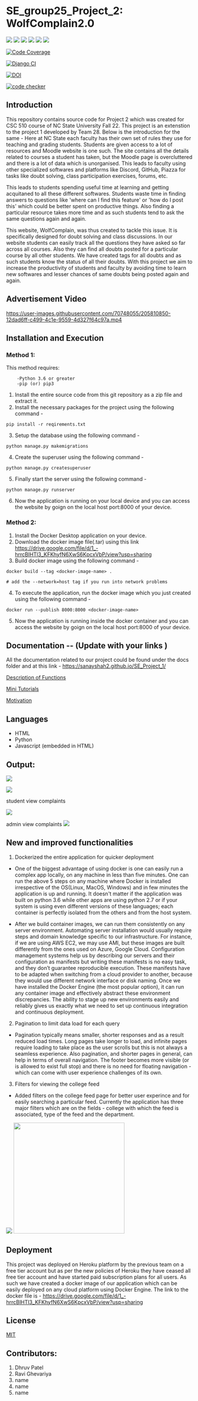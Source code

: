 # SE_group25_Project_2: WolfComplain2.0

<!-- Head -->

<!-- SHIELDS -->


<a href="https://github.com/divyagiridhar/SE_Project_2/issues">
        <img src="https://img.shields.io/github/issues-closed/divyagiridhar/SE_Project_2" /></a>

<a href="https://github.com/divyagiridhar/SE_Project_2/blob/main/LICENSE"> 
        <img src="https://img.shields.io/github/license/divyagiridhar/SE_Project_2" /></a>

<a href="https://github.com/divyagiridhar/SE-Group-25-WolfCare.git">
    <img src="https://img.shields.io/github/repo-size/divyagiridhar/SE-Group-25-WolfCare?color=brightgreen"></a>
    
<a href="https://github.com/divyagiridhar/SE_Project_2/graphs/contributors">
    <img src="https://img.shields.io/github/contributors/divyagiridhar/SE_Project_2"></a>
    
<a href="https://github.com/divyagiridhar/SE-Group-25-WolfCare">
    <img src="https://img.shields.io/github/languages/count/divyagiridhar/SE_Project_2"></a>
    
<a href="https://github.com/divyagiridhar/SE-Group-25-WolfCare/tags">
    <img src="https://img.shields.io/github/v/tag/divyagiridhar/SE_Project_2"></a>

[![Code Coverage](https://codecov.io/gh/Sanayshah2/SE_Project_1/branch/main/graphs/badge.svg)](https://codecov.io/gh/Sanayshah2/SE_Project_1/branch/main)

[![Django CI](https://github.com/sanayshah2/SE_Project_1/actions/workflows/django.yml/badge.svg)](https://github.com/sanayshah2/SE_Project_1/actions/workflows/django.yml)

[![DOI](https://zenodo.org/badge/537628861.svg)](https://zenodo.org/record/7402637#.Y466FXbMLIU)


[![code checker](https://github.com/divyagiridhar/SE_Project_2/actions/workflows/code_checker.yml/badge.svg)](https://github.com/divyagiridhar/SE_Project_2/actions/workflows/code_checker.yml)


## Introduction

This repository contains source code for Project 2 which was created for CSC 510 course of NC State University Fall 22. This project is an extenstion to the project 1 developed by Team 28. Below is the introduction for the same - Here at NC State each faculty has their own set of rules they use for teaching and grading students. Students are given access to a lot of resources and Moodle website is one such. The site contains all the details related to courses a student has taken, but the Moodle page is overcluttered and there is a lot of data which is unorganised. This leads to faculty using other specialized softwares and platforms like Discord, GitHub, Piazza for tasks like doubt solving, class participation exercises, forums, etc.

This leads to students spending useful time at learning and getting acquitaned to all these different softwares. Students waste time in finding answers to questions like 'where can I find this feature' or 'how do I post this' which could be better spent on productive things. Also finding a particular resource takes more time and as such students tend to ask the same questions again and again. 

This website, WolfComplain, was thus created to tackle this issue. It is specifically designed for doubt solving and class discussions. In our website students can easily track all the questions they have asked so far across all courses. Also they can find all doubts posted for a particular course by all other students. 
We have created tags for all doubts and as such students know the status of all their doubts. With this project we aim to increase the productivity of students and faculty by avoiding time to learn new softwares and lesser chances of same doubts being posted again and again.


## Advertisement Video
https://user-images.githubusercontent.com/70748055/205810850-12dad6ff-c499-4c1e-9559-4d327f64c97a.mp4




## Installation and Execution
### Method 1:
This method requires:
```
    -Python 3.6 or greater
    -pip (or) pip3  
``` 
1. Install the entire source code from this git repository as a zip file and extract it.
2. Install the necessary packages for the project using the following command - 
``` 
pip install -r reqirements.txt
```
3. Setup the database using the following command - 
```
python manage.py makemigrations
```
4. Create the superuser using the following command - 
```
python manage.py createsuperuser
```
5. Finally start the server using the following command - 
```
python manage.py runserver
```
6. Now the application is running on your local device and you can access the website by goign on the local host port:8000 of your device. 
### Method 2: 
1. Install the Docker Desktop application on your device.
2. Download the docker image file(.tar) using this link https://drive.google.com/file/d/1_-hrrcBlHTl3_KFKhyfN6XwS6KpcxVbP/view?usp=sharing
3. Build docker image using the following command - 
```
docker build --tag <docker-image-name> .

# add the --network=host tag if you run into network problems
```
4. To execute the application, run the docker image which you just created using the following command -
```
docker run --publish 8000:8000 <docker-image-name>
```
5. Now the application is running inside the docker container and you can access the website by goign on the local host port:8000 of your device. 



## Documentation -- (Update with your links )
All the documentation related to our project could be found under the docs folder and at this link - https://sanayshah2.github.io/SE_Project_1/

<a href="https://github.com/Sanayshah2/SE_Project_1/blob/main/docs/Function%20Descriptions.md">Description of Functions</a>

<a href="https://github.com/Sanayshah2/SE_Project_1/blob/main/docs/Mini-Tutorial.pdf">Mini Tutorials</a>

<a href="https://github.com/Sanayshah2/SE_Project_1/blob/main/docs/motivation.md">Motivation</a>


## Languages
- HTML
- Python 
- Javascript (embedded in HTML)


## Output:

![](./screenshots/main1.png)

![](./screenshots/main2.png)

student view complaints

![](./screenshots/collge_feed_complaints.png)

admin view complaints
![](./screenshots/admin_view_college_feed.png)


## New and improved functionalities 
1. Dockerized the entire application for quicker deployment

- One of the biggest advantage of using docker is one can easily run a complex app locally, on any machine in less than five minutes. One can run the above 5 steps on any machine where Docker is installed irrespective of the OS(Linux, MacOS, Windows) and in few minutes the application is up and running. It doesn't matter if the application was built on python 3.6 while other apps are using python 2.7 or if your system is using even different versions of these languages; each container is perfectly isolated from the others and from the host system.

- After we build container images, we can run them consistently on any server environment. Automating server installation would usually require steps and domain knowledge specific to our infrastructure. For instance, if we are using AWS EC2, we may use AMI, but these images are built differently from the ones used on Azure, Google Cloud. Configuration management systems help us by describing our servers and their configuration as manifests but writing these manifests is no easy task, and they don’t guarantee reproducible execution. These manifests have to be adapted when switching from a cloud provider to another, because they would use different network interface or disk naming. Once we have installed the Docker Engine (the most popular option), it can run any container image and effectively abstract these environment discrepancies. The ability to stage up new environments easily and reliably gives us exactly what we need to set up continuous integration and continuous deployment. 

2. Pagination to limit data load for each query
- Pagination typically means smaller, shorter responses and as a result reduced load times. Long pages take longer to load, and infinite pages require loading to take place as the user scrolls but this is not always a seamless experience. Also pagination, and shorter pages in general, can help in terms of overall navigation. The footer becomes more visible (or is allowed to exist full stop) and there is no need for floating navigation - which can come with user experience challenges of its own.

3. Filters for viewing the college feed
- Added filters on the college feed page for better user experince and for easily searching a particular feed. Currently the application has three major filters which are on the fields - college with which the feed is associated, type of the feed and the department.  

<img src="./screenshots/college_feed_filter.png">
<img src="./screenshots/college_feed_pagination.png" width=300>



## Deployment 
This project was deployed on Heroku platform by the previous team on a free tier account but as per the new policies of Heroku they have ceased all free tier account and have started paid subscription plans for all users. As such we have created a docker image of our application which can be easily deployed on any cloud platform using Docker Engine. The link to the docker file is - https://drive.google.com/file/d/1_-hrrcBlHTl3_KFKhyfN6XwS6KpcxVbP/view?usp=sharing


## License
[MIT](https://github.com/Sanayshah2/SE_Project_1/blob/main/LICENSE)


## Contributors:
1. Dhruv Patel  
2. Ravi Ghevariya
3. name 
4. name
5. name
